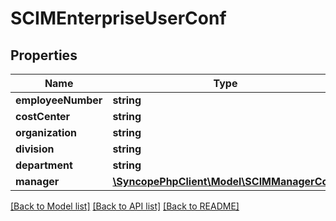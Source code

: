 # SCIMEnterpriseUserConf

## Properties
Name | Type | Description | Notes
------------ | ------------- | ------------- | -------------
**employeeNumber** | **string** |  | [optional] 
**costCenter** | **string** |  | [optional] 
**organization** | **string** |  | [optional] 
**division** | **string** |  | [optional] 
**department** | **string** |  | [optional] 
**manager** | [**\SyncopePhpClient\Model\SCIMManagerConf**](SCIMManagerConf.md) |  | [optional] 

[[Back to Model list]](../README.md#documentation-for-models) [[Back to API list]](../README.md#documentation-for-api-endpoints) [[Back to README]](../README.md)


